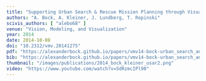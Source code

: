 ```yaml
---
title: "Supporting Urban Search & Rescue Mission Planning through Visualization-Based Analysis"
authors: "A. Bock, A. Kleiner, J. Lundberg, T. Ropinski"
scivis_authors: [ "alebo68" ]
venue: "Vision, Modeling, and Visualization"
year: 2014
date: 2014-10-08
doi: "10.2312/vmv.20141275"
pdf: "https://alexanderbock.github.io/papers/vmv14-bock-urban_search_and_rescue.pdf"
bib: "https://alexanderbock.github.io/papers/vmv14-bock-urban_search_and_rescue.bib"
thumbnail: "/images/publications/2014_bock_kleiner_usar2.png"
video: "https://www.youtube.com/watch?v=5dRzmcIPl90"
---
```



